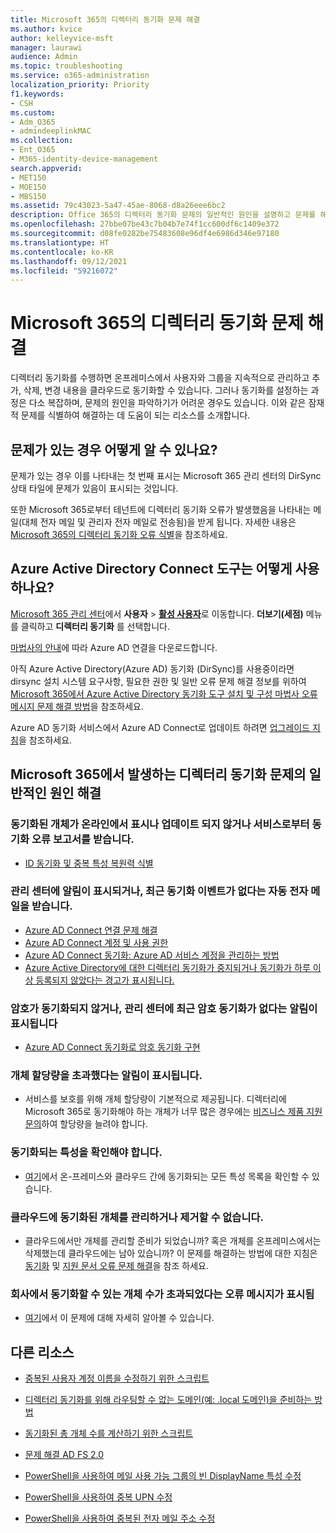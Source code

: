 ```yaml
---
title: Microsoft 365의 디렉터리 동기화 문제 해결
ms.author: kvice
author: kelleyvice-msft
manager: laurawi
audience: Admin
ms.topic: troubleshooting
ms.service: o365-administration
localization_priority: Priority
f1.keywords:
- CSH
ms.custom:
- Adm_O365
- admindeeplinkMAC
ms.collection:
- Ent_O365
- M365-identity-device-management
search.appverid:
- MET150
- MOE150
- MBS150
ms.assetid: 79c43023-5a47-45ae-8068-d8a26eee6bc2
description: Office 365의 디렉터리 동기화 문제의 일반적인 원인을 설명하고 문제를 해결할 수 있는 몇 가지 방법을 제공합니다.
ms.openlocfilehash: 27bbe07be43c7b04b7e74f1cc600df6c1409e372
ms.sourcegitcommit: d08fe0282be75483608e96df4e6986d346e97180
ms.translationtype: HT
ms.contentlocale: ko-KR
ms.lasthandoff: 09/12/2021
ms.locfileid: "59216072"
---
```

# <a name="fixing-problems-with-directory-synchronization-for-microsoft-365"></a>Microsoft 365의 디렉터리 동기화 문제 해결

디렉터리 동기화를 수행하면 온프레미스에서 사용자와 그룹을 지속적으로 관리하고 추가, 삭제, 변경 내용을 클라우드로 동기화할 수 있습니다. 그러나 동기화를 설정하는 과정은 다소 복잡하며, 문제의 원인을 파악하기가 어려운 경우도 있습니다. 이와 같은 잠재적 문제를 식별하여 해결하는 데 도움이 되는 리소스를 소개합니다.
  
## <a name="how-do-i-know-if-something-is-wrong"></a>문제가 있는 경우 어떻게 알 수 있나요?

문제가 있는 경우 이를 나타내는 첫 번째 표시는 Microsoft 365 관리 센터의 DirSync 상태 타일에 문제가 있음이 표시되는 것입니다.
  
또한 Microsoft 365로부터 테넌트에 디렉터리 동기화 오류가 발생했음을 나타내는 메일(대체 전자 메일 및 관리자 전자 메일로 전송됨)을 받게 됩니다. 자세한 내용은 [Microsoft 365의 디렉터리 동기화 오류 식별](identify-directory-synchronization-errors.md)을 참조하세요.
  
## <a name="how-do-i-get-azure-active-directory-connect-tool"></a>Azure Active Directory Connect 도구는 어떻게 사용하나요?

[Microsoft 365 관리 센터](https://admin.microsoft.com)에서 **사용자** \> <a href="https://go.microsoft.com/fwlink/p/?linkid=834822" target="_blank">**활성 사용자**</a>로 이동합니다. **더보기(세점)** 메뉴를 클릭하고 **디렉터리 동기화** 를 선택합니다. 
  
[마법사의 안내](set-up-directory-synchronization.md)에 따라 Azure AD 연결을 다운로드합니다. 
  
아직 Azure Active Directory(Azure AD) 동기화 (DirSync)를 사용중이라면 dirsync 설치 시스템 요구사항, 필요한 권한 및 일반 오류 문제 해결 정보를 위하여 [Microsoft 365에서 Azure Active Directory 동기화 도구 설치 및 구성 마법사 오류 메시지 문제 해결 방법](/troubleshoot/azure/active-directory/installation-configuration-wizard-errors)을 참조하세요. 
  
Azure AD 동기화 서비스에서 Azure AD Connect로 업데이트 하려면 [업그레이드 지침](/azure/active-directory/hybrid/how-to-dirsync-upgrade-get-started)을 참조하세요.
  
## <a name="resolving-common-causes-of-problems-with-directory-synchronization-in-microsoft-365"></a>Microsoft 365에서 발생하는 디렉터리 동기화 문제의 일반적인 원인 해결

### <a name="synchronized-objects-arent-appearing-or-updating-online-or-im-getting-synchronization-error-reports-from-the-service"></a>동기화된 개체가 온라인에서 표시나 업데이트 되지 않거나 서비스로부터 동기화 오류 보고서를 받습니다.

- [ID 동기화 및 중복 특성 복원력 식별](/azure/active-directory/hybrid/how-to-connect-syncservice-duplicate-attribute-resiliency)

### <a name="i-have-an-alert-in-the-admin-center-or-am-receiving-automated-emails-that-there-hasnt-been-a-recent-synchronization-event"></a>관리 센터에 알림이 표시되거나, 최근 동기화 이벤트가 없다는 자동 전자 메일을 받습니다.
- [Azure AD Connect 연결 문제 해결](/azure/active-directory/hybrid/tshoot-connect-connectivity)
- [Azure AD Connect 계정 및 사용 권한](/azure/active-directory/hybrid/reference-connect-accounts-permissions)
- [Azure AD Connect 동기화: Azure AD 서비스 계정을 관리하는 방법](/azure/active-directory/hybrid/how-to-connect-azureadaccount)
- [Azure Active Directory에 대한 디렉터리 동기화가 중지되거나 동기화가 하루 이상 등록되지 않았다는 경고가 표시됩니다.](https://support.microsoft.com/help/2882421/directory-synchronization-to-azure-active-directory-stops-or-you-re-warned-that-sync-hasn-t-registered-in-more-than-a-day)

### <a name="password-hashes-arent-synchronizing-or-im-seeing-an-alert-in-the-admin-center-that-there-hasnt-been-a-recent-password-hash-synchronization"></a>암호가 동기화되지 않거나, 관리 센터에 최근 암호 동기화가 없다는 알림이 표시됩니다
- [Azure AD Connect 동기화로 암호 동기화 구현](/azure/active-directory/hybrid/how-to-connect-password-hash-synchronization)

### <a name="im-seeing-an-alert-that-object-quota-exceeded"></a>개체 할당량을 초과했다는 알림이 표시됩니다.
- 서비스를 보호를 위해 개체 할당량이 기본적으로 제공됩니다. 디렉터리에 Microsoft 365로 동기화해야 하는 개체가 너무 많은 경우에는 [비즈니스 제품 지원 문의](https://support.office.com/article/32a17ca7-6fa0-4870-8a8d-e25ba4ccfd4b)하여 할당량을 늘려야 합니다.

### <a name="i-need-to-know-which-attributes-are-synchronized"></a>동기화되는 특성을 확인해야 합니다.
- [여기](https://go.microsoft.com/fwlink/p/?LinkId=396719)에서 온-프레미스와 클라우드 간에 동기화되는 모든 특성 목록을 확인할 수 있습니다.

### <a name="i-cant-manage-or-remove-objects-that-were-synchronized-to-the-cloud"></a>클라우드에 동기화된 개체를 관리하거나 제거할 수 없습니다.
- 클라우드에서만 개체를 관리할 준비가 되었습니까? 혹은 개체를 온프레미스에서는 삭제했는데 클라우드에는 남아 있습니까? 이 문제를 해결하는 방법에 대한 지침은 [동기화](/azure/active-directory/hybrid/tshoot-connect-sync-errors) 및 [지원 문서 오류 문제 해결](/troubleshoot/azure/active-directory/cannot-manage-objects)을 참조 하세요.

### <a name="i-got-an-error-message-that-my-company-has-exceeded-the-number-of-objects-that-can-be-synchronized"></a>회사에서 동기화할 수 있는 개체 수가 초과되었다는 오류 메시지가 표시됨
- [여기](/troubleshoot/azure/active-directory/exceed-number-objects-synced)에서 이 문제에 대해 자세히 알아볼 수 있습니다.
   
## <a name="other-resources"></a>다른 리소스

- [중복된 사용자 계정 이름을 수정하기 위한 스크립트](/samples/browse/?redirectedfrom=TechNet-Gallery)
    
- [디렉터리 동기화를 위해 라우팅할 수 없는 도메인(예: .local 도메인)을 준비하는 방법](prepare-a-non-routable-domain-for-directory-synchronization.md)
    
- [동기화된 총 개체 수를 계산하기 위한 스크립트](/samples/browse/?redirectedfrom=TechNet-Gallery)
    
- [문제 해결 AD FS 2.0](https://go.microsoft.com/fwlink/p/?LinkId=396727)
    
- [PowerShell을 사용하여 메일 사용 가능 그룹의 빈 DisplayName 특성 수정](https://go.microsoft.com/fwlink/p/?LinkId=396728)
    
- [PowerShell을 사용하여 중복 UPN 수정](https://go.microsoft.com/fwlink/p/?LinkId=396730)
    
- [PowerShell을 사용하여 중복된 전자 메일 주소 수정](https://go.microsoft.com/fwlink/p/?LinkId=396731)
